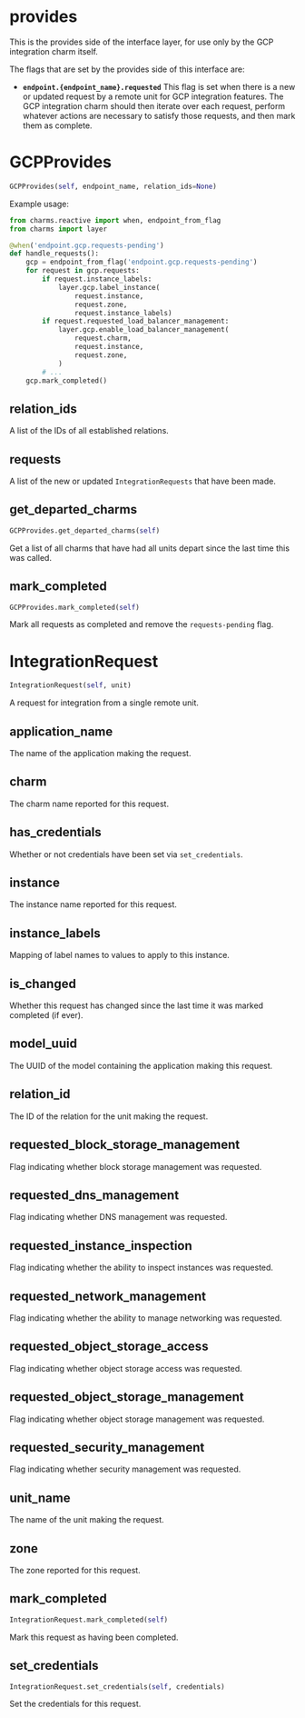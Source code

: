 <h1 id="provides">provides</h1>


This is the provides side of the interface layer, for use only by the GCP
integration charm itself.

The flags that are set by the provides side of this interface are:

* **`endpoint.{endpoint_name}.requested`** This flag is set when there is
  a new or updated request by a remote unit for GCP integration features.
  The GCP integration charm should then iterate over each request, perform
  whatever actions are necessary to satisfy those requests, and then mark
  them as complete.

<h1 id="provides.GCPProvides">GCPProvides</h1>

```python
GCPProvides(self, endpoint_name, relation_ids=None)
```

Example usage:

```python
from charms.reactive import when, endpoint_from_flag
from charms import layer

@when('endpoint.gcp.requests-pending')
def handle_requests():
    gcp = endpoint_from_flag('endpoint.gcp.requests-pending')
    for request in gcp.requests:
        if request.instance_labels:
            layer.gcp.label_instance(
                request.instance,
                request.zone,
                request.instance_labels)
        if request.requested_load_balancer_management:
            layer.gcp.enable_load_balancer_management(
                request.charm,
                request.instance,
                request.zone,
            )
        # ...
    gcp.mark_completed()
```

<h2 id="provides.GCPProvides.relation_ids">relation_ids</h2>


A list of the IDs of all established relations.

<h2 id="provides.GCPProvides.requests">requests</h2>


A list of the new or updated `IntegrationRequests` that
have been made.

<h2 id="provides.GCPProvides.get_departed_charms">get_departed_charms</h2>

```python
GCPProvides.get_departed_charms(self)
```

Get a list of all charms that have had all units depart since the
last time this was called.

<h2 id="provides.GCPProvides.mark_completed">mark_completed</h2>

```python
GCPProvides.mark_completed(self)
```

Mark all requests as completed and remove the `requests-pending` flag.

<h1 id="provides.IntegrationRequest">IntegrationRequest</h1>

```python
IntegrationRequest(self, unit)
```

A request for integration from a single remote unit.

<h2 id="provides.IntegrationRequest.application_name">application_name</h2>


The name of the application making the request.

<h2 id="provides.IntegrationRequest.charm">charm</h2>


The charm name reported for this request.

<h2 id="provides.IntegrationRequest.has_credentials">has_credentials</h2>


Whether or not credentials have been set via `set_credentials`.

<h2 id="provides.IntegrationRequest.instance">instance</h2>


The instance name reported for this request.

<h2 id="provides.IntegrationRequest.instance_labels">instance_labels</h2>


Mapping of label names to values to apply to this instance.

<h2 id="provides.IntegrationRequest.is_changed">is_changed</h2>


Whether this request has changed since the last time it was
marked completed (if ever).

<h2 id="provides.IntegrationRequest.model_uuid">model_uuid</h2>


The UUID of the model containing the application making this request.

<h2 id="provides.IntegrationRequest.relation_id">relation_id</h2>


The ID of the relation for the unit making the request.

<h2 id="provides.IntegrationRequest.requested_block_storage_management">requested_block_storage_management</h2>


Flag indicating whether block storage management was requested.

<h2 id="provides.IntegrationRequest.requested_dns_management">requested_dns_management</h2>


Flag indicating whether DNS management was requested.

<h2 id="provides.IntegrationRequest.requested_instance_inspection">requested_instance_inspection</h2>


Flag indicating whether the ability to inspect instances was requested.

<h2 id="provides.IntegrationRequest.requested_network_management">requested_network_management</h2>


Flag indicating whether the ability to manage networking was requested.

<h2 id="provides.IntegrationRequest.requested_object_storage_access">requested_object_storage_access</h2>


Flag indicating whether object storage access was requested.

<h2 id="provides.IntegrationRequest.requested_object_storage_management">requested_object_storage_management</h2>


Flag indicating whether object storage management was requested.

<h2 id="provides.IntegrationRequest.requested_security_management">requested_security_management</h2>


Flag indicating whether security management was requested.

<h2 id="provides.IntegrationRequest.unit_name">unit_name</h2>


The name of the unit making the request.

<h2 id="provides.IntegrationRequest.zone">zone</h2>


The zone reported for this request.

<h2 id="provides.IntegrationRequest.mark_completed">mark_completed</h2>

```python
IntegrationRequest.mark_completed(self)
```

Mark this request as having been completed.

<h2 id="provides.IntegrationRequest.set_credentials">set_credentials</h2>

```python
IntegrationRequest.set_credentials(self, credentials)
```

Set the credentials for this request.

